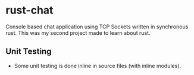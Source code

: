 # rust-chat
Console based chat application using TCP Sockets written in synchronous rust. This was my second project made to learn about rust.

## Unit Testing
- Some unit testing is done inline in source files (with inline modules).
